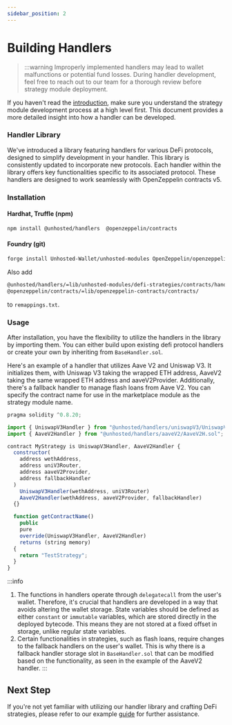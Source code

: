 ```yaml
---
sidebar_position: 2
---
```


# Building Handlers

> :::warning
> Improperly implemented handlers may lead to wallet malfunctions or potential fund losses. During handler development, feel free to reach out to our team for a thorough review before strategy module deployment.

If you haven't read the [introduction](./Introduction), make sure you understand the strategy module development process at a high level first. This document provides a more detailed insight into how a handler can be developed.

### Handler Library

We've introduced a library featuring handlers for various DeFi protocols, designed to simplify development in your handler. This library is consistently updated to incorporate new protocols. Each handler within the library offers key functionalities specific to its associated protocol.
These handlers are designed to work seamlessly with OpenZeppelin contracts v5.

### Installation

#### Hardhat, Truffle (npm)

```bash
npm install @unhosted/handlers  @openzeppelin/contracts
```

#### Foundry (git)

```bash
forge install Unhosted-Wallet/unhosted-modules OpenZeppelin/openzeppelin-contracts
```

Also add

```bash
@unhosted/handlers/=lib/unhosted-modules/defi-strategies/contracts/handlers/
@openzeppelin/contracts/=lib/openzeppelin-contracts/contracts/
```

to `remappings.txt`.

### Usage

After installation, you have the flexibility to utilize the handlers in the library by importing them. You can either build upon existing defi protocol handlers or create your own by inheriting from `BaseHandler.sol`.

Here's an example of a handler that utilizes Aave V2 and Uniswap V3. It initializes them, with Uniswap V3 taking the wrapped ETH address, AaveV2 taking the same wrapped ETH address and aaveV2Provider. Additionally, there's a fallback handler to manage flash loans from Aave V2. You can specify the contract name for use in the marketplace module as the strategy module name.

```js title="/contracts/TestHandler.sol"
pragma solidity ^0.8.20;

import { UniswapV3Handler } from "@unhosted/handlers/uniswapV3/UniswapV3H.sol";
import { AaveV2Handler } from "@unhosted/handlers/aaveV2/AaveV2H.sol";

contract MyStrategy is UniswapV3Handler, AaveV2Handler {
  constructor(
    address wethAddress,
    address uniV3Router,
    address aaveV2Provider,
    address fallbackHandler
  )
    UniswapV3Handler(wethAddress, uniV3Router)
    AaveV2Handler(wethAddress, aaveV2Provider, fallbackHandler)
  {}

  function getContractName()
    public
    pure
    override(UniswapV3Handler, AaveV2Handler)
    returns (string memory)
  {
    return "TestStrategy";
  }
}
```

:::info

1. The functions in handlers operate through `delegatecall` from the user's wallet. Therefore, it's crucial that handlers are developed in a way that avoids altering the wallet storage. State variables should be defined as either `constant` or `immutable` variables, which are stored directly in the deployed bytecode. This means they are not stored at a fixed offset in storage, unlike regular state variables.
2. Certain functionalities in strategies, such as flash loans, require changes to the fallback handlers on the user's wallet. This is why there is a fallback handler storage slot in `BaseHandler.sol` that can be modified based on the functionality, as seen in the example of the AaveV2 handler.
   :::

## Next Step

If you're not yet familiar with utilizing our handler library and crafting DeFi strategies, please refer to our example [guide](./HandlerGuide) for further assistance.
